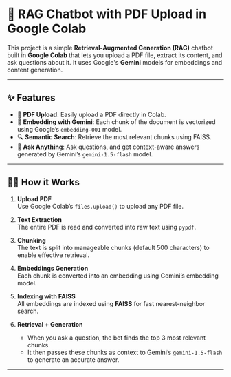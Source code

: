 # 📄 RAG Chatbot with PDF Upload in Google Colab

This project is a simple **Retrieval-Augmented Generation (RAG)** chatbot built in **Google Colab** that lets you upload a PDF file, extract its content, and ask questions about it. It uses Google's **Gemini** models for embeddings and content generation. 

---

## ✨ Features

- 📄 **PDF Upload**: Easily upload a PDF directly in Colab.
- 🧠 **Embedding with Gemini**: Each chunk of the document is vectorized using Google’s `embedding-001` model. 
- 🔍 **Semantic Search**: Retrieve the most relevant chunks using FAISS.
- 💬 **Ask Anything**: Ask questions, and get context-aware answers generated by Gemini’s `gemini-1.5-flash` model. 

---

## 🧑‍💻 How it Works

1. **Upload PDF**  
   Use Google Colab’s `files.upload()` to upload any PDF file.

2. **Text Extraction**  
   The entire PDF is read and converted into raw text using `pypdf`.  

3. **Chunking**   
   The text is split into manageable chunks (default 500 characters) to enable effective retrieval.

4. **Embeddings Generation**  
   Each chunk is converted into an embedding using Gemini’s embedding model.

5. **Indexing with FAISS**  
   All embeddings are indexed using **FAISS** for fast nearest-neighbor search.

6. **Retrieval + Generation**  
   - When you ask a question, the bot finds the top 3 most relevant chunks.
   - It then passes these chunks as context to Gemini’s `gemini-1.5-flash` to generate an accurate answer.

---


